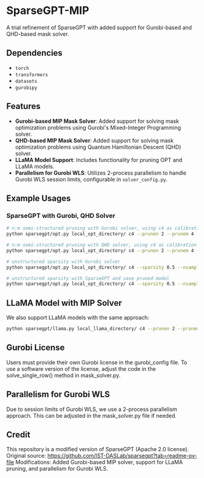 # SparseGPT-MIP
A trial refinement of SparseGPT with added support for Gurobi-based and QHD-based mask solver.

## Dependencies
- `torch`  
- `transformers`  
- `datasets`  
- `gurobipy`  

## Features
- **Gurobi-based MIP Mask Solver**: Added support for solving mask optimization problems using Gurobi's Mixed-Integer Programming solver.  
- **QHD-based MIP Mask Solver**: Added support for solving mask optimization problems using Quantum Hamiltonian Descent (QHD) solver.  
- **LLaMA Model Support**: Includes functionality for pruning OPT and LLaMA models.  
- **Parallelism for Gurobi WLS**: Utilizes 2-process parallelism to handle Gurobi WLS session limits, configurable in `solver_config.py`.  

## Example Usages

### SparseGPT with Gurobi, QHD Solver
```bash
# n:m semi-structured pruning with Gurobi solver, using c4 as calibration dataset, and save pruned model
python sparsegpt/opt.py local_opt_directory/ c4 --prunen 2 --prunem 4 --nsamples 64 --save local_pruned_opt_directory --solver gurobi

# n:m semi-structured pruning with QHD solver, using c4 as calibration dataset
python sparsegpt/opt.py local_opt_directory/ c4 --prunen 2 --prunem 4 --nsamples 64 --solver qhd

# unstructured sparsity with Gurobi solver
python sparsegpt/opt.py local_opt_directory/ c4 --sparsity 0.5 --nsamples 64 --solver gurobi

# unstructured sparsity with SparseGPT and save pruned model
python sparsegpt/opt.py local_opt_directory/ c4 --sparsity 0.5 --nsamples 64 --save local_pruned_opt_directory --solver sparsegpt
```

## LLaMA Model with MIP Solver
We also support LLaMA models with the same approach:
```bash
python sparsegpt/llama.py local_llama_directory/ c4 --prunen 2 --prunem 4 --nsamples 64 --solver gurobi
```

## Gurobi License
Users must provide their own Gurobi license in the gurobi_config file.
To use a software version of the license, adjust the code in the solve_single_row() method in mask_solver.py.

## Parallelism for Gurobi WLS
Due to session limits of Gurobi WLS, we use a 2-process parallelism approach.
This can be adjusted in the mask_solver.py file if needed.

## Credit
This repository is a modified version of SparseGPT (Apache 2.0 license).  
Original source: https://github.com/IST-DASLab/sparsegpt?tab=readme-ov-file
Modifications: Added Gurobi-based MIP solver, support for LLaMA pruning, 
and parallelism for Gurobi WLS.  